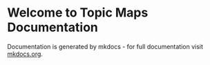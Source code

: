 # Welcome to Topic Maps Documentation

Documentation is generated by mkdocs - for full documentation visit [mkdocs.org](http://mkdocs.org).
